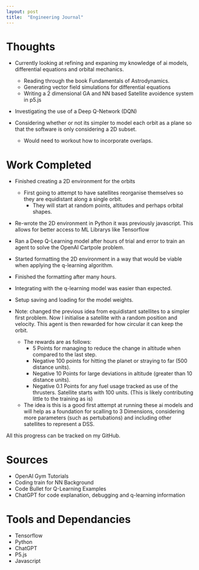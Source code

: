 ```yaml
---
layout: post
title:  "Engineering Journal"
---
```


# Thoughts

- Currently looking at refining and expaning my knowledge of ai models, differential equations and orbital mechanics.
    - Reading through the book Fundamentals of Astrodynamics.
    - Generating vector field simulations for differential equations
    - Writing a 2 dimensional GA and NN based Satellite avoidence system in p5.js

- Investigating the use of a Deep Q-Network (DQN)
- Considering whether or not its simpler to model each orbit as a plane so that the software is only considering a 2D subset.
    - Would need to workout how to incorporate overlaps.

# Work Completed
- Finished creating a 2D environment for the orbits
    - First going to attempt to have satellites reorganise themselves so they are equidistant along a single orbit. 
        - They will start at random points, altitudes and perhaps orbital shapes.

- Re-wrote the 2D environment in Python it was previously javascript. This allows for better access to ML Librarys like Tensorflow
- Ran a Deep Q-Learning model after hours of trial and error to train an agent to solve the OpenAI Cartpole problem.
- Started formatting the 2D environment in a way that would be viable when applying the q-learning algorithm.
- Finished the formatting after many hours.
- Integrating with the q-learning model was easier than expected. 
- Setup saving and loading for the model weights.
- Note: changed the previous idea from equidistant satellites to a simpler first problem. Now I initialise a satellite with a random position and velocity. This agent is then rewarded for how circular it can keep the orbit.
    - The rewards are as follows:
        - 5 Points for managing to reduce the change in altitude when compared to the last step.
        - Negative 100 points for hitting the planet or straying to far (500 distance units).
        - Negative 10 Points for large deviations in altitude (greater than 10 distance units).
        - Negative 0.1 Points for any fuel usage tracked as use of the thrusters. Satellite starts with 100 units. (This is likely contributing little to the training as is)
    - The idea is this is a good first attempt at running these ai models and will help as a foundation for scalling to 3 Dimensions, considering more parameters (such as pertubations) and including other satellites to represent a DSS.

All this progress can be tracked on my GitHub.

# Sources

- OpenAI Gym Tutorials
- Coding train for NN Background
- Code Bullet for Q-Learning Examples
- ChatGPT for code explanation, debugging and q-learning information

# Tools and Dependancies

- Tensorflow
- Python
- ChatGPT
- P5.js
- Javascript

